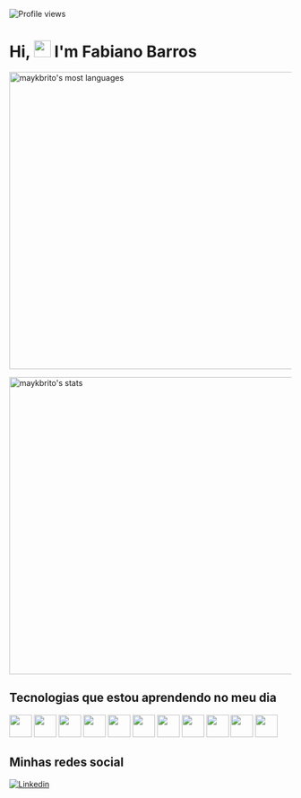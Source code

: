 
<p align="left"> <img src="https://komarev.com/ghpvc/?username=FabianoBarros318&color=yellow" alt="Profile views" /> </p>

<h1 align="left">Hi, <img src="https://raw.githubusercontent.com/kaueMarques/kaueMarques/master/hi.gif" width="30px"> I'm Fabiano Barros</h1>
<img width="530em" src="https://github-readme-stats.vercel.app/api/top-langs/?username=FabianoBarros318&layout=compact&theme=vision-friendly-dark" alt="maykbrito's most languages"/>
</p>
<p align="left">
<img width="530em" src="https://github-readme-stats.vercel.app/api?username=anetto771show_icons=true&theme=vision-friendly-dark" alt="maykbrito's stats"/>

 ## Tecnologias que estou aprendendo  no meu dia
<div style="display: inline_block">
<img src="https://cdn.jsdelivr.net/gh/devicons/devicon/icons/angularjs/angularjs-plain.svg" width="40" height="40"/> <img src="https://cdn.jsdelivr.net/gh/devicons/devicon/icons/typescript/typescript-original.svg" width="40" height="40"/> <img src="https://cdn.jsdelivr.net/gh/devicons/devicon/icons/javascript/javascript-original.svg" width="40" height="40"/> <img src="https://cdn.jsdelivr.net/gh/devicons/devicon/icons/html5/html5-plain.svg" width="40" height="40"/> <img src="https://cdn.jsdelivr.net/gh/devicons/devicon/icons/css3/css3-plain.svg" width="40" height="40"/> <img src="https://cdn.jsdelivr.net/gh/devicons/devicon/icons/bootstrap/bootstrap-plain.svg" width="40" height="40"/> <img src="https://cdn.jsdelivr.net/gh/devicons/devicon/icons/git/git-plain.svg" width="40" height="40"/> <img src="https://cdn.jsdelivr.net/gh/devicons/devicon/icons/spring/spring-original.svg" width="40" height="40"/> <img src="https://cdn.jsdelivr.net/gh/devicons/devicon/icons/java/java-original.svg" width="40" height="40"/> <img src="https://cdn.jsdelivr.net/gh/devicons/devicon/icons/firebase/firebase-plain.svg" width="40" height="40"/> <img src="https://cdn.jsdelivr.net/gh/devicons/devicon/icons/mysql/mysql-original.svg" width="40" height="40"/>


## Minhas redes social
  [![Linkedin](https://img.shields.io/badge/LinkedIn-0077B5?style=for-the-badge&logo=linkedin&logoColor=white)](https://www.linkedin.com/in/fabiano-barros-18862120b/)
